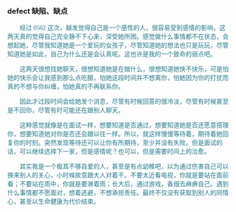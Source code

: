 ### defect 缺陷、缺点

<p style="text-indent:2em; color: #25798a; font-family: Brush Script MT, Brush Script Std, cursive">
    经过 0502 这次，越发觉得自己是一个感性的人，很容易受到感情的影响，这两天真的觉得自己完全静不下心来，深受她所困。感觉做什么事情都不在状态，会想起她，尽管我知道她是一个爱玩的女孩子，尽管知道她的想法也只是玩玩，尽管知道她是如此，自己为什么还是会认真呢。这也许是我的一个致命的弱点吧。
</p>

<p style="text-indent:2em; color: #25798a; font-family: Brush Script MT, Brush Script Std, cursive">
    这两天很想找她聊天，很想知道她是在做什么，很想知道她快不快乐，可是怕她的快乐会让我感到那么点吃醋，怕她这段时间并不想离你，怕她因为你的打扰而真的不想与你纠缠，怕她真的不再联系你。
</p>

<p style="text-indent:2em; color: #25798a; font-family: Brush Script MT, Brush Script Std, cursive">
    因此才过段时间会给她发个消息，尽管有时候回答的很冷淡，尽管有时候甚至是不回你，尽管有时可能还在跟别人聊天。
</p>

<p style="text-indent:2em; color: #25798a; font-family: Brush Script MT, Brush Script Std, cursive">
    这种感觉就像是在面试一样，想要知道是否通过，想要知道她是否还愿意搭理你，想要知道她对你是否还会跟以往一样。所以，就这样慢慢等待着，期待着她回复你的时刻。突然发现等待还可以让你有所期待，至少并没有失败。但是面试的话，可以继续选择下一家，但是感情呢？也可以，但是需要时间上的治愈。
</p>

<p style="text-indent:2em; color: #25798a; font-family: Brush Script MT, Brush Script Std, cursive">
    其实我是一个极其不够自爱的人，甚至是有点幼稚吧，以为通过伤害自己可以换来别人的关心，小时候故意跟大人对着干。不要太近看电视，你就是要站在面前看；不要站在雨中，你就是要淋着雨；长大后，通过游戏，香烟去麻痹自己。遇到什么事情都不愿面对，想着逃避，不想承担责任。最终不仅没有获取到别人的同情心，甚至以生命健康为代价结束。
</p>